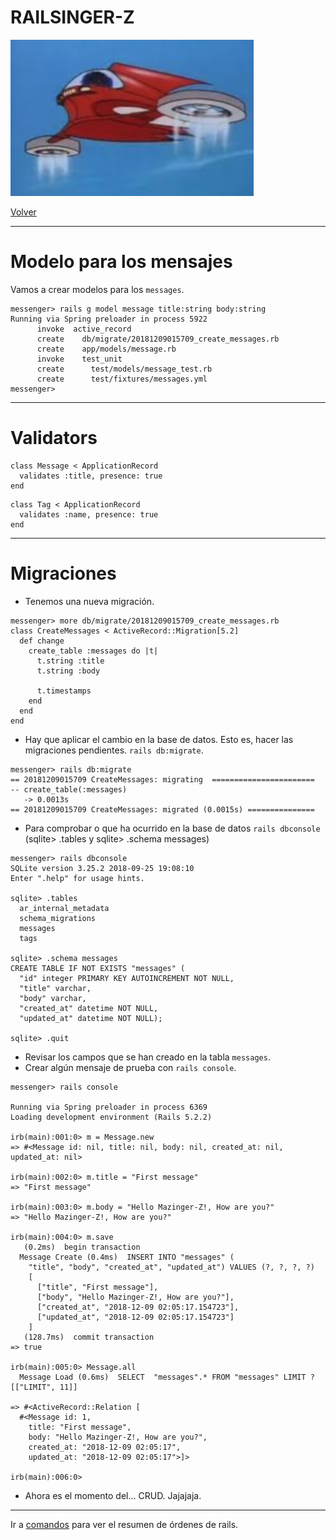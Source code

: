 
# RAILSINGER-Z

![](images/nave.png)

[Volver](README.md)

---

# Modelo para los mensajes

Vamos a crear modelos para los `messages`.

```
messenger> rails g model message title:string body:string
Running via Spring preloader in process 5922
      invoke  active_record
      create    db/migrate/20181209015709_create_messages.rb
      create    app/models/message.rb
      invoke    test_unit
      create      test/models/message_test.rb
      create      test/fixtures/messages.yml
messenger>
```

---

# Validators

```
class Message < ApplicationRecord
  validates :title, presence: true
end
```

```
class Tag < ApplicationRecord
  validates :name, presence: true
end
```

---

# Migraciones

* Tenemos una nueva migración.

```
messenger> more db/migrate/20181209015709_create_messages.rb
class CreateMessages < ActiveRecord::Migration[5.2]
  def change
    create_table :messages do |t|
      t.string :title
      t.string :body

      t.timestamps
    end
  end
end
```

* Hay que aplicar el cambio en la base de datos. Esto es, hacer las migraciones pendientes. `rails db:migrate`.

```
messenger> rails db:migrate
== 20181209015709 CreateMessages: migrating  =======================
-- create_table(:messages)
   -> 0.0013s
== 20181209015709 CreateMessages: migrated (0.0015s) ===============

```

* Para comprobar o que ha ocurrido en la base de datos `rails dbconsole`
(sqlite> .tables y sqlite> .schema messages)

```
messenger> rails dbconsole
SQLite version 3.25.2 2018-09-25 19:08:10
Enter ".help" for usage hints.

sqlite> .tables
  ar_internal_metadata  
  schema_migrations   
  messages              
  tags                

sqlite> .schema messages
CREATE TABLE IF NOT EXISTS "messages" (
  "id" integer PRIMARY KEY AUTOINCREMENT NOT NULL,
  "title" varchar,
  "body" varchar,
  "created_at" datetime NOT NULL,
  "updated_at" datetime NOT NULL);

sqlite> .quit
```

* Revisar los campos que se han creado en la tabla `messages`.
* Crear algún mensaje de prueba con `rails console`.

```
messenger> rails console

Running via Spring preloader in process 6369
Loading development environment (Rails 5.2.2)

irb(main):001:0> m = Message.new
=> #<Message id: nil, title: nil, body: nil, created_at: nil, updated_at: nil>

irb(main):002:0> m.title = "First message"
=> "First message"

irb(main):003:0> m.body = "Hello Mazinger-Z!, How are you?"
=> "Hello Mazinger-Z!, How are you?"

irb(main):004:0> m.save
   (0.2ms)  begin transaction
  Message Create (0.4ms)  INSERT INTO "messages" (
    "title", "body", "created_at", "updated_at") VALUES (?, ?, ?, ?)
    [
      ["title", "First message"],
      ["body", "Hello Mazinger-Z!, How are you?"],
      ["created_at", "2018-12-09 02:05:17.154723"],
      ["updated_at", "2018-12-09 02:05:17.154723"]
    ]
   (128.7ms)  commit transaction
=> true

irb(main):005:0> Message.all
  Message Load (0.6ms)  SELECT  "messages".* FROM "messages" LIMIT ?  [["LIMIT", 11]]

=> #<ActiveRecord::Relation [
  #<Message id: 1,
    title: "First message",
    body: "Hello Mazinger-Z!, How are you?",
    created_at: "2018-12-09 02:05:17",
    updated_at: "2018-12-09 02:05:17">]>

irb(main):006:0>
```
* Ahora es el momento del... CRUD. Jajajaja.

---

Ir a [comandos](99-commands.md) para ver el resumen de órdenes de rails.
